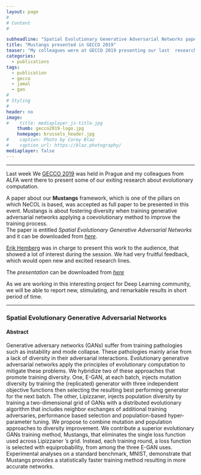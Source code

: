 ```yaml
---
layout: page
#
# Content
#

subheadline: "Spatial Evolutionary Generative Adversarial Networks paper presented in GECCO 2019"
title: "Mustangs presented in GECCO 2019"
teaser: "My colleagues were at GECCO 2019 presenting our last  research about evolutionary computing, including of course, Mustangs."
categories:
  - publications
tags:
  - publication
  - gecco
  - jamal
  - gan
#
# Styling
#
header: no
image: 
#    title: mediaplayer_js-title.jpg
    thumb: gecco2019-logo.jpg
    homepage: brussels_header.jpg
#    caption: Photo by Corey Blaz
#    caption_url: https://blaz.photography/
mediaplayer: false
---
```







****

Last week We [GECCO 2019](https://gecco-2019.sigevo.org/ "GECCO 2019") was held in Prague and my colleagues from ALFA went there to present some of our exiting research about evolutionary computation. 


A paper about our **Mustangs** framework, which is one of the pillars on which NeCOL is based, was accepted as full paper to be presented in this event.
Mustangs is about fostering diversity when training generative adversarial networks applying a coevolutionary method to improve the training process.   
The paper is entitled *Spatial Evolutionary Generative Adversarial Networks* and it can be downloaded from [*here*](http://alfagroup.csail.mit.edu/sites/default/files/documents/2019Spatial_Evolutionary_Generative_Adversarial_Networks.pdf "FULL PAPER").  

[Erik Hemberg](https://alfagroup.csail.mit.edu/erik "Erik") was in charge to present this work to the audience, that showed a lot of interest during the session.  We had very fruitful feedback, which would open new and excited research lines.

The *presentation* can be downloaded from [*here*](https://jamaltoutouh.github.io/downloads/GECCO-2019-Mustangs)

As we are working in this interesting project for Deep Learning community, we will be able to report new, stimulating, and remarkable results in short period of time.


---

### Spatial Evolutionary Generative Adversarial Networks
#### Abstract
Generative adversary networks (GANs) suffer from training pathologies such as instability and mode collapse. These pathologies mainly arise from a lack of diversity in their adversarial interactions. Evolutionary generative adversarial networks apply the principles of evolutionary computation to mitigate these problems. We hybridize two of these approaches that promote training diversity. One, E-GAN, at each batch, injects mutation diversity by training the (replicated) generator with three independent objective functions then selecting the resulting best performing generator for the next batch. The other, Lipizzaner, injects population diversity by training a two-dimensional grid of GANs with a distributed evolutionary algorithm that includes neighbor exchanges of additional training adversaries, performance based selection and population-based hyper-parameter tuning. We propose to combine mutation and population approaches to diversity improvement. We contribute a superior evolutionary GANs training method, Mustangs, that eliminates the single loss function used across Lipizzaner ’s grid. Instead, each training round, a loss function is selected with equiprobability, from among the three E-GAN uses. Experimental analyses on a standard benchmark, MNIST, demonstrate that Mustangs provides a statistically faster training method resulting in more accurate networks.

 
